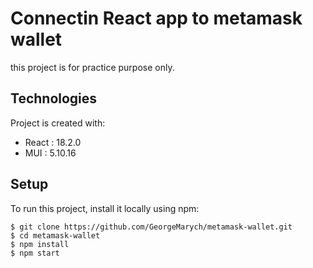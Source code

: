 # Connectin React app to metamask wallet

this project is for practice purpose only.

## Technologies

Project is created with:

- React : 18.2.0
- MUI : 5.10.16

## Setup

To run this project, install it locally using npm:

```
$ git clone https://github.com/GeorgeMarych/metamask-wallet.git
$ cd metamask-wallet
$ npm install
$ npm start
```
